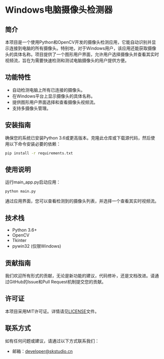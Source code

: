 # Windows电脑摄像头检测器

## 简介

本项目是一个使用Python和OpenCV开发的摄像头检测应用，它能自动识别并显示连接到电脑的所有摄像头。特别地，对于Windows用户，该应用还能获取摄像头的具体名称。项目提供了一个图形用户界面，允许用户选择摄像头并查看其实时视频流，旨在为需要快速检测和测试电脑摄像头的用户提供方便。

## 功能特性

- 自动检测电脑上所有已连接的摄像头。
- 在Windows平台上显示摄像头的具体名称。
- 提供图形用户界面选择和查看摄像头视频流。
- 支持多摄像头管理。

## 安装指南

确保您的系统已安装Python 3.6或更高版本。克隆此仓库或下载源代码，然后使用以下命令安装必要的依赖：

```bash
pip install -r requirements.txt
```
## 使用说明
运行main_app.py启动应用：

```
python main.py
```
通过应用界面，您可以查看检测到的摄像头列表，并选择一个查看其实时视频流。

## 技术栈
- Python 3.6+
- OpenCV
- Tkinter
- pywin32 (仅限Windows)

## 贡献指南
我们欢迎所有形式的贡献，无论是新功能的建议，代码修补，还是文档改进。请通过GitHub的Issue和Pull Request机制提交您的贡献。

## 许可证
本项目采用MIT许可证。详情请见[LICENSE](LICENSE)文件。

## 联系方式

如有任何问题或建议，请通过以下方式联系我们：
- 邮箱：developer@skstudio.cn